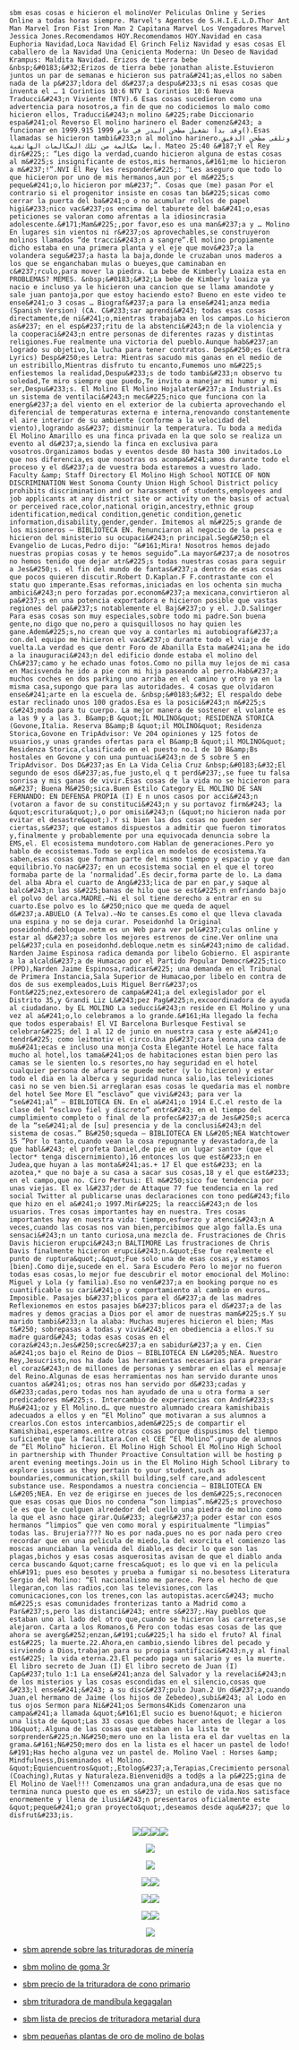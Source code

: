 
```
sbm esas cosas e hicieron el molinoVer Peliculas Online y Series Online a todas horas siempre. Marvel's Agentes de S.H.I.E.L.D.Thor Ant Man Marvel Iron Fist Iron Man 2 Capitana Marvel Los Vengadores Marvel Jessica Jones.Recomendamos HOY.Recomendamos HOY.Navidad en casa Euphoria Navidad,Loca Navidad El Grinch Feliz Navidad y esas cosas El caballero de la Navidad Una Cenicienta Moderna: Un Deseo de Navidad Krampus: Maldita Navidad. Erizos de tierra bebe &nbsp;&#0183;&#32;Erizos de tierra bebe jonathan aliste.Estuvieron juntos un par de semanas e hicieron sus patra&#241;as,ellos no saben nada de la p&#237;ldora del d&#237;a despu&#233;s ni esas cosas que inventa el … 1 Corintios 10:6 NTV 1 Corintios 10:6 Nueva Traducci&#243;n Viviente (NTV).6 Esas cosas sucedieron como una advertencia para nosotros,a fin de que no codiciemos lo malo como hicieron ellos, Traducci&#243;n molino &#225;rabe Diccionario espa&#241;ol Reverso El molino harinero el Bader comenz&#243; a funcionar en 1999.915 وقد بدأ تشغيل مطحن البدر في عام 1999().Esas llamadas se hicieron tambi&#233;n al molino harinero.وتلقى مطحن الدقيق أيضا مكالمة من تلك المكالمات الهاتفية. Mateo 25:40 &#187;Y el Rey dir&#225;: “Les digo la verdad,cuando hicieron alguna de estas cosas al m&#225;s insignificante de estos,mis hermanos,&#161;me lo hicieron a m&#237;!”.NVI El Rey les responder&#225;: “Les aseguro que todo lo que hicieron por uno de mis hermanos,aun por el m&#225;s peque&#241;o,lo hicieron por m&#237;”. Cosas que (me) pasan Por el contrario si el progenitor insiste en cosas tan b&#225;sicas como cerrar la puerta del ba&#241;o o no acumular rollos de papel higi&#233;nico vac&#237;os encima del taburete del ba&#241;o,esas peticiones se valoran como afrentas a la idiosincrasia adolescente.&#171;Mam&#225;,por favor,eso es una man&#237;a y … Molino En lugares sin vientos ni r&#237;os aprovechables,se construyeron molinos llamados “de tracci&#243;n a sangre”.El molino propiamente dicho estaba en una primera planta y el eje que mov&#237;a la volandera segu&#237;a hasta la baja,donde le cruzaban unos maderos a los que se enganchaban mulas o bueyes,que caminaban en c&#237;rculo,para mover la piedra. La bebe de Kimberly Loaiza esta en PROBLEMAS? MEMES. &nbsp;&#0183;&#32;La bebe de Kimberly loaiza ya nacio e incluso ya le hicieron una cancion que se llama amandote y sale juan pantoja,por que estoy haciendo esto? Bueno en este video te ense&#241;o 3 cosas … Biograf&#237;a para la ense&#241;anza media (Spanish Version) (CA. C&#233;sar aprendi&#243; todas esas cosas directamente,de ni&#241;o,mientras trabajaba en los campos.Lo hicieron as&#237; en el esp&#237;ritu de la abstenci&#243;n de la violencia y la cooperaci&#243;n entre personas de diferentes razas y distintas religiones.Fue realmente una victoria del pueblo.Aunque hab&#237;an logrado su objetivo,la lucha para tener contratos. Desp&#250;es (Letra Lyrics) Desp&#250;es Letra: Mientras sacudo mis ganas en el medio de un estribillo,Mientras disfruto tu encanto,Fumemos uno m&#225;s enfiestemos la realidad,Despu&#233;s de todo tambi&#233;n observo tu soledad,Te miro siempre que puedo,Te invito a manejar mi humor y mi ser,Despu&#233;s. El Molino El Molino Hojalater&#237;a Industrial.Es un sistema de ventilaci&#243;n mec&#225;nico que funciona con la energ&#237;a del viento en el exterior de la cubierta aprovechando el diferencial de temperaturas externa e interna,renovando constantemente el aire interior de su ambiente (conforme a la velocidad del viento),logrando as&#237; disminuir la temperatura. Tu boda a medida El Molino Amarillo es una finca privada en la que solo se realiza un evento al d&#237;a,siendo la finca en exclusiva para vosotros.Organizamos bodas y eventos desde 80 hasta 300 invitados.Lo que nos diferencia,es que nosotras os acompa&#241;amos durante todo el proceso y el d&#237;a de vuestra boda estaremos a vuestro lado. Faculty &amp; Staff Directory El Molino High School NOTICE OF NON DISCRIMINATION West Sonoma County Union High School District policy prohibits discrimination and or harassment of students,employees and job applicants at any district site or activity on the basis of actual or perceived race,color,national origin,ancestry,ethnic group identification,medical condition,genetic condition,genetic information,disability,gender,gender. Imitemos al m&#225;s grande de los misioneros — BIBLIOTECA EN. Renunciaron al negocio de la pesca e hicieron del ministerio su ocupaci&#243;n principal.Seg&#250;n el Evangelio de Lucas,Pedro dijo: “&#161;Mira! Nosotros hemos dejado nuestras propias cosas y te hemos seguido”.La mayor&#237;a de nosotros no hemos tenido que dejar atr&#225;s todas nuestras cosas para seguir a Jes&#250;s. el fin del mundo de fantas&#237;a dentro de esas cosas que pocos quieren discutir.Robert D.Kaplan.F F.contrastante con el statu quo imperante.Esas reformas,iniciadas en los ochenta sin mucha ambici&#243;n pero forzadas por.econom&#237;a mexicana,convirtieron al pa&#237;s en una potencia exportadora e hicieron posible que vastas regiones del pa&#237;s notablemente el Baj&#237;o y el. J.D.Salinger Para esas cosas son muy especiales,sobre todo mi padre.Son buena gente,no digo que no,pero a quisquillosos no hay quien les gane.Adem&#225;s,no crean que voy a contarles mi autobiograf&#237;a con.del equipo me hicieron el vac&#237;o durante todo el viaje de vuelta.La verdad es que dentr Foro de Abanilla Esta ma&#241;ana he ido a la inauguraci&#243;n del edificio donde estaba el molino del Ch&#237;camo y he echado unas fotos.Como no pilla muy lejos de mi casa en Macisvenda he ido a pie con mi hija paseando al perro.Hab&#237;a muchos coches en dos parking uno arriba en el camino y otro ya en la misma casa,supongo que para las autoridades. 4 cosas que olvidaron ense&#241;arte en la escuela de. &nbsp;&#0183;&#32; El respaldo debe estar reclinado unos 100 grados.Esa es la posici&#243;n m&#225;s c&#243;moda para tu cuerpo. La mejor manera de sostener el volante es a las 9 y a las 3. B&amp;B &quot;IL MOLINO&quot; RESIDENZA STORICA (Govone,Italia. Reserva B&amp;B &quot;il MOLINO&quot; Residenza Storica,Govone en TripAdvisor: Ve 204 opiniones y 125 fotos de usuarios,y unas grandes ofertas para el B&amp;B &quot;il MOLINO&quot; Residenza Storica,clasificado en el puesto no.1 de 10 B&amp;Bs hostales en Govone y con una puntuaci&#243;n de 5 sobre 5 en TripAdvisor. Dos D&#237;as En La Vida Celia Cruz &nbsp;&#0183;&#32;El segundo de esos d&#237;as,fue justo,el q t perd&#237;,se fuee tu falsa sonrisa y mis ganas de vivir.Esas cosas de la vida no se hicieron para m&#237; Buena M&#250;sica.Buen Estilo Category EL MOLINO DE SAN FERNANDO: EN DEFENSA PROPIA (I) E n unos casos por acci&#243;n (votaron a favor de su constituci&#243;n y su portavoz firm&#243; la &quot;escritura&quot;),o por omisi&#243;n (&quot;no hicieron nada por evitar el desastre&quot;).Y si bien las dos cosas no pueden ser ciertas,s&#237; que estamos dispuestos a admitir que fueron timoratos y,finalmente y probablemente por una equivocada denuncia sobre la EMS,el. El ecosistema mundotoro.com Hablan de generaciones.Pero yo hablo de ecosistemas.Todo se explica en modelos de ecosistema.Ya saben,esas cosas que forman parte del mismo tiempo y espacio y que dan equilibrio.Yo nac&#237; en un ecosistema social en el que el toreo formaba parte de la ‘normalidad’.Es decir,forma parte de lo. La dama del alba Abra el cuarto de Ang&#233;lica de par en par,y saque al balc&#243;n las s&#225;banas de hilo que se est&#225;n enfriando bajo el polvo del arca.MADRE.—Ni el sol tiene derecho a entrar en su cuarto.Ese polvo es lo &#250;nico que me queda de aquel d&#237;a.ABUELO (A Telva).—No te canses.Es como el que lleva clavada una espina y no se deja curar. Poseidonhd la Original poseidonhd.debloque.netm es un Web para ver pel&#237;culas online y estar al d&#237;a sobre los mejores estrenos de cine.Ver online una pel&#237;cula en poseidonhd.debloque.netm es sin&#243;nimo de calidad. Narden Jaime Espinosa radica demanda por libelo Gobierno. El aspirante a la alcald&#237;a de Humacao por el Partido Popular Democr&#225;tico (PPD),Narden Jaime Espinosa,radicar&#225; una demanda en el Tribunal de Primera Instancia,Sala Superior de Humacao,por libelo en contra de dos de sus exempleados,Luis Miguel Berr&#237;os Font&#225;nez,extesorero de campa&#241;a del exlegislador por el Distrito 35,y Grandi Liz L&#243;pez Pag&#225;n,excoordinadora de ayuda al ciudadano. by EL MOLINO La seducci&#243;n reside en El Molino y una vez al a&#241;o,lo celebramos a lo grande.&#161;Ha llegado la fecha que todos esperabais! El VI Barcelona Burlesque Festival se celebrar&#225; del 1 al 12 de junio en nuestra casa y este a&#241;o tendr&#225; como leitmotiv el circo.Una p&#237;cara leona,una casa de mu&#241;ecas e incluso una monja Costa Elegante Hotel Le hace falta mucho al hotel,los tama&#241;os de habitaciones estan bien pero las camas se le sienten lo.s resortes,no hay seguridad en el hotel cualquier persona de afuera se puede meter (y lo hicieron) y estar todo el dia en la alberca y seguridad nunca salio,las televiciones casi no se ven bien.Si arreglaran esas cosas le quedaria mas el nombre del hotel See More El “esclavo” que vivi&#243; para ver la “se&#241;al” — BIBLIOTECA EN. En el a&#241;o 1914 E.C.el resto de la clase del “esclavo fiel y discreto” entr&#243; en el tiempo del cumplimiento completo o final de la profec&#237;a de Jes&#250;s acerca de la “se&#241;al de [su] presencia y de la conclusi&#243;n del sistema de cosas.” B&#250;squeda — BIBLIOTECA EN L&#205;NEA Watchtower 15 ”Por lo tanto,cuando vean la cosa repugnante y devastadora,de la que habl&#243; el profeta Daniel,de pie en un lugar santo+ (que el lector* tenga discernimiento),16 entonces los que est&#233;n en Judea,que huyan a las monta&#241;as.+ 17 El que est&#233; en la azotea,* que no baje a su casa a sacar sus cosas,18 y el que est&#233; en el campo,que no. Ciro Pertusi: El m&#250;sico fue tendencia por unas viejas. El ex l&#237;der de Attaque 77 fue tendencia en la red social Twitter al publicarse unas declaraciones con tono ped&#243;filo que hizo en el a&#241;o 1997.Mir&#225; la reacci&#243;n de los usuarios. Tres cosas importantes hay en nuestra. Tres cosas importantes hay en nuestra vida: tiempo,esfuerzo y atenci&#243;n A veces,cuando las cosas nos van bien,percibimos que algo falla.Es una sensaci&#243;n un tanto curiosa,una mezcla de. Frustraciones de Chris Davis hicieron erupci&#243;n BALTIMORE Las frustraciones de Chris Davis finalmente hicieron erupci&#243;n.&quot;Ese fue realmente el punto de ruptura&quot;.&quot;Fue solo una de esas cosas,y estamos [bien].Como dije,sucede en el. Sara Escudero Pero lo mejor no fueron todas esas cosas,lo mejor fue descubrir el motor emocional del Molino: Miguel y Lola (y familia).Eso no ven&#237;a en booking porque no es cuantificable su cari&#241;o y comportamiento al cambio en euros… Imposible. Pasajes b&#237;blicos para el d&#237;a de las madres Reflexionemos en estos pasajes b&#237;blicos para el d&#237;a de las madres y demos gracias a Dios por el amor de nuestras mam&#225;s.Y su marido tambi&#233;n la alaba: Muchas mujeres hicieron el bien; Mas t&#250; sobrepasas a todas.y vivi&#243; en obediencia a ellos.Y su madre guard&#243; todas esas cosas en el coraz&#243;n.Jes&#250;screc&#237;a en sabidur&#237;a y en. Cien a&#241;os bajo el Reino de Dios — BIBLIOTECA EN L&#205;NEA. Nuestro Rey,Jesucristo,nos ha dado las herramientas necesarias para preparar el coraz&#243;n de millones de personas y sembrar en ellas el mensaje del Reino.Algunas de esas herramientas nos han servido durante unos cuantos a&#241;os; otras nos han servido por d&#233;cadas y d&#233;cadas,pero todas nos han ayudado de una u otra forma a ser predicadores m&#225;s. Intercambio de experiencias con Andr&#233;s Mu&#241;oz y El Molino.d… que nuestro alumnado creara kamishibais adecuados a ellos y en “El Molino” que motivaran a sus alumnos a crearlos.Con estos intercambios,adem&#225;s de compartir el Kamishibai,esperamos.entre otras cosas porque dispusimos del tiempo suficiente que la facilitara.Con el CEE “El Molino”.grupo de alumnos de “El Molino” hicieron. El Molino High School El Molino High School in partnership with Thunder Proactive Consultation will be hosting p arent evening meetings.Join us in the El Molino High School Library to explore issues as they pertain to your student,such as boundaries,communication,skill building,self care,and adolescent substance use. Respondamos a nuestra conciencia — BIBLIOTECA EN L&#205;NEA. En vez de erigirse en jueces de los dem&#225;s,reconocen que esas cosas que Dios no condena “son limpias”.m&#225;s provechoso le es que le cuelguen alrededor del cuello una piedra de molino como la que el asno hace girar.Qu&#233; alegr&#237;a poder estar con esos hermanos “limpios” que ven como moral y espiritualmente “limpias” todas las. Brujeria???? No es por nada.pues no es por nada pero creo recordar que en una pelicula de miedo,la del exorcita el comienzo las moscas anunciaban la venida del diablo,es decir lo que son las plagas,bichos y esas cosas asquerositas avisan de que el diablo anda cerca buscando &quot;carne fresca&quot; es lo que vi en la pelicula eh&#191; pues eso besotes y prueba a fumigar si no.besotess Literatura Sergio del Molino: “El nacionalismo me parece. Pero el hecho de que llegaran,con las radios,con las televisiones,con las comunicaciones,con los trenes,con las autopistas.acerc&#243; mucho m&#225;s esas comunidades fronterizas tanto a Madrid como a Par&#237;s,pero las distanci&#243; entre s&#237;.Hay pueblos que estaban uno al lado del otro que,cuando se hicieron las carreteras,se alejaron. Carta a los Romanos,6 Pero con todas esas cosas de las que ahora se averg&#252;enzan,&#191;cu&#225;l ha sido el fruto? Al final est&#225; la muerte.22.Ahora,en cambio,siendo libres del pecado y sirviendo a Dios,trabajan para su propia santificaci&#243;n,y al final est&#225; la vida eterna.23.El pecado paga un salario y es la muerte. El libro secreto de Juan (I) El libro secreto de Juan (I) Cap&#237;tulo 1:1 La ense&#241;anza del Salvador y la revelaci&#243;n de los misterios y las cosas escondidas en el silencio,cosas que &#233;l ense&#241;&#243; a su disc&#237;pulo Juan.2 Un d&#237;a,cuando Juan,el hermano de Jaime (los hijos de Zebedeo),subi&#243; al Lodo en tus ojos Sermon para Ni&#241;os Sermons4Kids Comenzaron una campa&#241;a llamada &quot;&#161;El sucio es bueno!&quot; e hicieron una lista de &quot;Las 33 cosas que debes hacer antes de llegar a los 10&quot;.Alguna de las cosas que estaban en la lista te sorprender&#225;n.N&#250;mero uno en la lista era el dar vueltas en la grama.&#161;N&#250;mero dos en la lista es el hacer un pastel de lodo! &#191;Has hecho alguna vez un pastel de. Molino Vael : Horses &amp; Mindfulness,Diseminados el Molino. &quot;Equiencuentros&quot;,Etolog&#237;a,Terapias,Crecimiento personal (Coaching),Rutas y Naturaleza.Bienvenid@s a tod@s a la p&#225;gina de El Molino de Vael!!! Comenzamos una gran andadura,una de esas que no termina nunca puesto que es en s&#237; un estilo de vida.Nos satisface enormemente y llena de ilusi&#243;n presentaros oficialmente este &quot;peque&#241;o gran proyecto&quot;,deseamos desde aqu&#237; que lo disfrut&#233;is. 
```

<div align="center">

<a href="https://es-mill.shibang-china.com/github&k=sbm+esas+cosas+e+hicieron+el+molino"><img src="https://static.shibang-china.com/es/mill/index.jpg"></a><a href="https://es-mill.shibang-china.com/materials.htmlgithub&k=sbm+esas+cosas+e+hicieron+el+molino"><img src="https://static.shibang-china.com/es/mill/materials.jpg"></a><a href="https://es-mill.shibang-china.com/about.htmlgithub&k=sbm+esas+cosas+e+hicieron+el+molino"><img src="https://static.shibang-china.com/es/mill/about.jpg"></a><a href="https://es-mill.shibang-china.com/contact.htmlgithub&k=sbm+esas+cosas+e+hicieron+el+molino"><img src="https://static.shibang-china.com/es/mill/contact.jpg"></a>

<a href="https://es-mill.shibang-china.com/github&k=sbm+esas+cosas+e+hicieron+el+molino"><img src="https://static.shibang-china.com/es/mill/banner.jpg"></a>

<a href="https://swt.shibang-china.com/github&k=sbm+esas+cosas+e+hicieron+el+molino"><img src="https://static.shibang-china.com/es/mill/chat.jpg"></a>

<a href="https://es-mill.shibang-china.com/products/vertical-roller-mill.htmlgithub&k=sbm+esas+cosas+e+hicieron+el+molino"><img src="https://static.shibang-china.com/es/mill/vertical.jpg"></a><a href="https://es-mill.shibang-china.com/products/raymond-mill.htmlgithub&k=sbm+esas+cosas+e+hicieron+el+molino"><img src="https://static.shibang-china.com/es/mill/raymond.jpg"></a>

<a href="https://es-mill.shibang-china.com/products/ultrafine-grinding-mill.htmlgithub&k=sbm+esas+cosas+e+hicieron+el+molino"><img src="https://static.shibang-china.com/es/mill/ultrafine.jpg"></a><a href="https://es-mill.shibang-china.com/products/trapezium-grinding-mill.htmlgithub&k=sbm+esas+cosas+e+hicieron+el+molino"><img src="https://static.shibang-china.com/es/mill/trapezium.jpg"></a>

<a href="https://es-mill.shibang-china.com/products/ball-mill.htmlgithub&k=sbm+esas+cosas+e+hicieron+el+molino"><img src="https://static.shibang-china.com/es/mill/ball.jpg"></a><a href="https://es-mill.shibang-china.com/products/hammer-mill.htmlgithub&k=sbm+esas+cosas+e+hicieron+el+molino"><img src="https://static.shibang-china.com/es/mill/hammer.jpg"></a>

<a href="https://swt.shibang-china.com/github&k=sbm+esas+cosas+e+hicieron+el+molino"><img src="https://static.shibang-china.com/es/mill/case.jpg"></a>

</div>


* [sbm aprende sobre las trituradoras de minería](sbm%20aprende%20sobre%20las%20trituradoras%20de%20miner%C3%ADa.md)

* [sbm molino de goma 3r](sbm%20molino%20de%20goma%203r.md)

* [sbm precio de la trituradora de cono primario](sbm%20precio%20de%20la%20trituradora%20de%20cono%20primario.md)

* [sbm trituradora de mandíbula kegagalan](sbm%20trituradora%20de%20mand%C3%ADbula%20kegagalan.md)

* [sbm lista de precios de trituradora metarial dura](sbm%20lista%20de%20precios%20de%20trituradora%20metarial%20dura.md)

* [sbm pequeñas plantas de oro de molino de bolas](sbm%20peque%C3%B1as%20plantas%20de%20oro%20de%20molino%20de%20bolas.md)